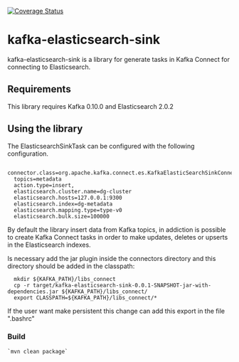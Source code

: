 [![Coverage Status](https://coveralls.io/repos/github/Stratio/kafka-elasticsearch-sink/badge.svg?branch=master)](https://coveralls.io/github/Stratio/kafka-elasticsearch-sink?branch=master)

# kafka-elasticsearch-sink

kafka-elasticsearch-sink is a library for generate tasks in Kafka Connect for connecting to Elasticsearch.

 
## Requirements

This library requires Kafka 0.10.0 and Elasticsearch 2.0.2


## Using the library

The ElasticsearchSinkTask can be configured with the following configuration.

  ```
    connector.class=org.apache.kafka.connect.es.KafkaElasticSearchSinkConnector,
    topics=metadata
    action.type=insert,
    elasticsearch.cluster.name=dg-cluster
    elasticsearch.hosts=127.0.0.1:9300
    elasticsearch.index=dg-metadata
    elasticsearch.mapping.type=type-v0
    elasticsearch.bulk.size=100000
  ```

By default the library insert data from Kafka topics, in addiction is possible to create Kafka Connect tasks in order
 to make updates, deletes or upserts in the Elasticsearch indexes.
 
Is necessary add the jar plugin inside the connectors directory and this directory should be added in the classpath:

```
  mkdir ${KAFKA_PATH}/libs_connect
  cp -r target/kafka-elasticsearch-sink-0.0.1-SNAPSHOT-jar-with-dependencies.jar ${KAFKA_PATH}/libs_connect/
  export CLASSPATH=${KAFKA_PATH}/libs_connect/*
```
  
If the user want make persistent this change can add this export in the file ".bashrc"
 

### Build

    `mvn clean package`


